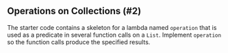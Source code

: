 ## Operations on Collections (#2)

The starter code contains a skeleton for a lambda named `operation` that is
used as a predicate in several function calls on a `List`. Implement
`operation` so the function calls produce the specified results.
